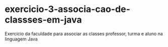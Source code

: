 # exercicio-3-associa-cao-de-classses-em-java
Exercício da faculdade para associar as classes professor, turma e aluno na linguagem Java
